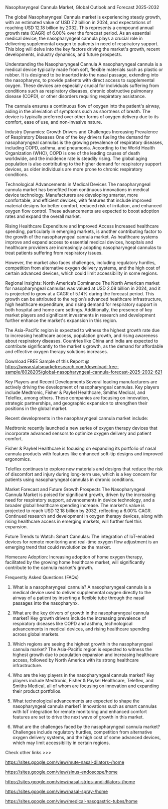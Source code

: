 Nasopharyngeal Cannula Market, Global Outlook and Forecast 2025-2032

The global Nasopharyngeal Cannula market is experiencing steady growth, with an estimated value of USD 7.2 billion in 2024, and expectations of reaching USD 12.18 billion by 2032. This represents a compound annual growth rate (CAGR) of 6.00% over the forecast period. As an essential medical device, the nasopharyngeal cannula plays a crucial role in delivering supplemental oxygen to patients in need of respiratory support. This blog will delve into the key factors driving the market's growth, recent developments, industry dynamics, and future prospects.

Understanding the Nasopharyngeal Cannula
A nasopharyngeal cannula is a medical device typically made from soft, flexible materials such as plastic or rubber. It is designed to be inserted into the nasal passage, extending into the nasopharynx, to provide patients with direct access to supplemental oxygen. These devices are especially crucial for individuals suffering from conditions such as respiratory diseases, chronic obstructive pulmonary disease (COPD), or other disorders requiring respiratory assistance.

The cannula ensures a continuous flow of oxygen into the patient's airway, aiding in the alleviation of symptoms such as shortness of breath. The device is typically preferred over other forms of oxygen delivery due to its comfort, ease of use, and non-invasive nature.

Industry Dynamics: Growth Drivers and Challenges
Increasing Prevalence of Respiratory Diseases
One of the key drivers fueling the demand for nasopharyngeal cannulas is the growing prevalence of respiratory diseases, including COPD, asthma, and pneumonia. According to the World Health Organization (WHO), COPD is one of the leading causes of death worldwide, and the incidence rate is steadily rising. The global aging population is also contributing to the higher demand for respiratory support devices, as older individuals are more prone to chronic respiratory conditions.

Technological Advancements in Medical Devices
The nasopharyngeal cannula market has benefited from continuous innovations in medical device technology. Manufacturers are developing smarter, more comfortable, and efficient devices, with features that include improved material designs for better comfort, reduced risk of irritation, and enhanced oxygen flow control. These advancements are expected to boost adoption rates and expand the overall market.

Rising Healthcare Expenditure and Improved Access
Increased healthcare spending, particularly in emerging markets, is another contributing factor to the growth of the nasopharyngeal cannula market. As healthcare systems improve and expand access to essential medical devices, hospitals and healthcare providers are increasingly adopting nasopharyngeal cannulas to treat patients suffering from respiratory issues.

However, the market also faces challenges, including regulatory hurdles, competition from alternative oxygen delivery systems, and the high cost of certain advanced devices, which could limit accessibility in some regions.

Regional Insights: North America’s Dominance
The North American market for nasopharyngeal cannulas was valued at USD 2.08 billion in 2024, and it is projected to grow at a CAGR of 5.14% during the forecast period. This growth can be attributed to the region’s advanced healthcare infrastructure, high healthcare expenditure, and rising demand for respiratory support in both hospital and home care settings. Additionally, the presence of key market players and significant investments in research and development further enhance the market's expansion in this region.

The Asia-Pacific region is expected to witness the highest growth rate due to increasing healthcare access, population growth, and rising awareness about respiratory diseases. Countries like China and India are expected to contribute significantly to the market's growth, as the demand for affordable and effective oxygen therapy solutions increases.

Download FREE Sample of this Report @ https://www.statsmarketresearch.com/download-free-sample/8028205/global-nasopharyngeal-cannula-forecast-2025-2032-621 

Key Players and Recent Developments
Several leading manufacturers are actively driving the development of nasopharyngeal cannulas. Key players include Medtronic, Fisher & Paykel Healthcare, Smiths Medical, and Teleflex, among others. These companies are focusing on innovation, strategic partnerships, and geographic expansion to strengthen their positions in the global market.

Recent developments in the nasopharyngeal cannula market include:

Medtronic recently launched a new series of oxygen therapy devices that incorporate advanced sensors to optimize oxygen delivery and patient comfort.

Fisher & Paykel Healthcare is focusing on expanding its portfolio of nasal cannula products with features like enhanced soft-tip designs and improved ergonomics.

Teleflex continues to explore new materials and designs that reduce the risk of discomfort and injury during long-term use, which is a key concern for patients using nasopharyngeal cannulas in chronic conditions.

Market Forecast and Future Growth Prospects
The Nasopharyngeal Cannula Market is poised for significant growth, driven by the increasing need for respiratory support, advancements in device technology, and a broader global healthcare spending increase. The market's value is projected to reach USD 12.18 billion by 2032, reflecting a 6.00% CAGR. Continued research and development in oxygen therapy devices, along with rising healthcare access in emerging markets, will further fuel this expansion.

Future Trends to Watch:
Smart Cannulas: The integration of IoT-enabled devices for remote monitoring and real-time oxygen flow adjustment is an emerging trend that could revolutionize the market.

Homecare Adoption: Increasing adoption of home oxygen therapy, facilitated by the growing home healthcare market, will significantly contribute to the cannula market's growth.

Frequently Asked Questions (FAQs)
1. What is a nasopharyngeal cannula?
A nasopharyngeal cannula is a medical device used to deliver supplemental oxygen directly to the airway of a patient by inserting a flexible tube through the nasal passages into the nasopharynx.

2. What are the key drivers of growth in the nasopharyngeal cannula market?
Key growth drivers include the increasing prevalence of respiratory diseases like COPD and asthma, technological advancements in medical devices, and rising healthcare spending across global markets.

3. Which regions are seeing the highest growth in the nasopharyngeal cannula market?
The Asia-Pacific region is expected to witness the highest growth due to population expansion and increasing healthcare access, followed by North America with its strong healthcare infrastructure.

4. Who are the key players in the nasopharyngeal cannula market?
Key players include Medtronic, Fisher & Paykel Healthcare, Teleflex, and Smiths Medical, all of whom are focusing on innovation and expanding their product portfolios.

5. What technological advancements are expected to shape the nasopharyngeal cannula market?
Innovations such as smart cannulas with IoT integration for remote monitoring and enhanced comfort features are set to drive the next wave of growth in this market.

6. What are the challenges faced by the nasopharyngeal cannula market?
Challenges include regulatory hurdles, competition from alternative oxygen delivery systems, and the high cost of some advanced devices, which may limit accessibility in certain regions.

Check other links >>>

https://sites.google.com/view/mute-nasal-dilators-/home			

https://sites.google.com/view/sinus-endoscope/home			

https://sites.google.com/view/nasal-strips-and-dilators-/home			

https://sites.google.com/view/nasal-spray-/home			

https://sites.google.com/view/medical-nasogastric-tubes/home			
